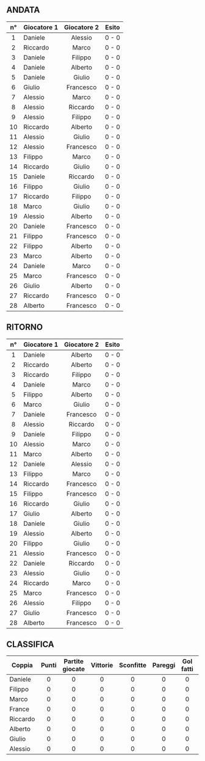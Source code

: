 ## ANDATA

| n° | Giocatore 1 | Giocatore 2 | Esito
|:-:|----------|:-------------:|:------:
| 1 | Daniele | Alessio | 0 - 0 |
| 2 | Riccardo | Marco | 0 - 0 |
| 3 | Daniele | Filippo | 0 - 0 |
| 4 | Daniele | Alberto | 0 - 0 |
| 5 | Daniele | Giulio | 0 - 0 |
| 6 | Giulio | Francesco | 0 - 0 |
| 7 | Alessio | Marco | 0 - 0 |
| 8 | Alessio | Riccardo | 0 - 0 |
| 9 | Alessio | Filippo | 0 - 0 |
| 10 | Riccardo | Alberto | 0 - 0 |
| 11 | Alessio | Giulio | 0 - 0 |
| 12 | Alessio | Francesco | 0 - 0 |
| 13 | Filippo | Marco | 0 - 0 |
| 14 | Riccardo | Giulio | 0 - 0 |
| 15 | Daniele | Riccardo | 0 - 0 |
| 16 | Filippo | Giulio | 0 - 0 |
| 17 | Riccardo | Filippo | 0 - 0 |
| 18 | Marco | Giulio | 0 - 0 |
| 19 | Alessio | Alberto | 0 - 0 |
| 20 | Daniele | Francesco | 0 - 0 |
| 21 | Filippo | Francesco | 0 - 0 |
| 22 | Filippo | Alberto | 0 - 0 |
| 23 | Marco | Alberto | 0 - 0 |
| 24 | Daniele | Marco | 0 - 0 |
| 25 | Marco | Francesco | 0 - 0 |
| 26 | Giulio | Alberto | 0 - 0 |
| 27 | Riccardo | Francesco | 0 - 0 |
| 28 | Alberto | Francesco | 0 - 0 |


## RITORNO

| n° | Giocatore 1 | Giocatore 2 | Esito
|:-:|----------|:-------------:|:------:
| 1 | Daniele | Alberto | 0 - 0 |
| 2 | Riccardo | Alberto | 0 - 0 |
| 3 | Riccardo | Filippo | 0 - 0 |
| 4 | Daniele | Marco | 0 - 0 |
| 5 | Filippo | Alberto | 0 - 0 |
| 6 | Marco | Giulio | 0 - 0 |
| 7 | Daniele | Francesco | 0 - 0 |
| 8 | Alessio | Riccardo | 0 - 0 |
| 9 | Daniele | Filippo | 0 - 0 |
| 10 | Alessio | Marco | 0 - 0 |
| 11 | Marco | Alberto | 0 - 0 |
| 12 | Daniele | Alessio | 0 - 0 |
| 13 | Filippo | Marco | 0 - 0 |
| 14 | Riccardo | Francesco | 0 - 0 |
| 15 | Filippo | Francesco | 0 - 0 |
| 16 | Riccardo | Giulio | 0 - 0 |
| 17 | Giulio | Alberto | 0 - 0 |
| 18 | Daniele | Giulio | 0 - 0 |
| 19 | Alessio | Alberto | 0 - 0 |
| 20 | Filippo | Giulio | 0 - 0 |
| 21 | Alessio | Francesco | 0 - 0 |
| 22 | Daniele | Riccardo | 0 - 0 |
| 23 | Alessio | Giulio | 0 - 0 |
| 24 | Riccardo | Marco | 0 - 0 |
| 25 | Marco | Francesco | 0 - 0 |
| 26 | Alessio | Filippo | 0 - 0 |
| 27 | Giulio | Francesco | 0 - 0 |
| 28 | Alberto | Francesco | 0 - 0 |



## CLASSIFICA

| Coppia | Punti | Partite giocate | Vittorie | Sconfitte | Pareggi | Gol fatti | Gol subiti
|--------|:-----:|:--------:|:--------:|:--------:|:--------:|:--------:|:--------:|
|Daniele | 0     | 0        | 0        | 0        | 0        | 0        | 0        |
|Filippo | 0     | 0        | 0        | 0        | 0        | 0        | 0        |
|Marco   | 0     | 0        | 0        | 0        | 0        | 0        | 0        |
|France  | 0     | 0        | 0        | 0        | 0        | 0        | 0        |
|Riccardo| 0     | 0        | 0        | 0        | 0        | 0        | 0        |
|Alberto | 0     | 0        | 0        | 0        | 0        | 0        | 0        |
|Giulio  | 0     | 0        | 0        | 0        | 0        | 0        | 0        |
|Alessio | 0     | 0        | 0        | 0        | 0        | 0        | 0        |
